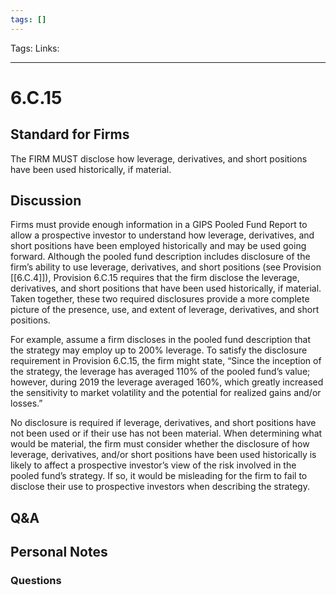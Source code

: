 ```yaml
---
tags: []
---
```

Tags:
Links: 
___
# 6.C.15
## Standard for Firms
The FIRM MUST disclose how leverage, derivatives, and short positions have been used historically, if material.
## Discussion
Firms must provide enough information in a GIPS Pooled Fund Report to allow a prospective investor to understand how leverage, derivatives, and short positions have been employed historically and may be used going forward. Although the pooled fund description includes disclosure of the firm’s ability to use leverage, derivatives, and short positions (see Provision [[6.C.4]]), Provision 6.C.15 requires that the firm disclose the leverage, derivatives, and short positions that have been used historically, if material. Taken together, these two required disclosures provide a more complete picture of the presence, use, and extent of leverage, derivatives, and short positions.

For example, assume a firm discloses in the pooled fund description that the strategy may employ up to 200% leverage. To satisfy the disclosure requirement in Provision 6.C.15, the firm might state, “Since the inception of the strategy, the leverage has averaged 110% of the pooled fund’s value; however, during 2019 the leverage averaged 160%, which greatly increased the sensitivity to market volatility and the potential for realized gains and/or losses.”

No disclosure is required if leverage, derivatives, and short positions have not been used or if their use has not been material. When determining what would be material, the firm must consider whether the disclosure of how leverage, derivatives, and/or short positions have been used historically is likely to affect a prospective investor’s view of the risk involved in the pooled fund’s strategy. If so, it would be misleading for the firm to fail to disclose their use to prospective investors when describing the strategy.
## Q&A

## Personal Notes

### Questions